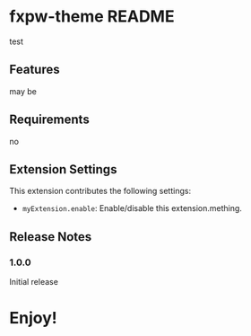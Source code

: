 # fxpw-theme README

test

## Features

may be

## Requirements

no

## Extension Settings

This extension contributes the following settings:

* `myExtension.enable`: Enable/disable this extension.mething.

## Release Notes

### 1.0.0

Initial release


# **Enjoy!**
